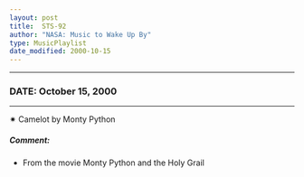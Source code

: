 ```yaml
---
layout: post
title:  STS-92
author: "NASA: Music to Wake Up By"
type: MusicPlaylist
date_modified: 2000-10-15
---
```


----
### DATE: October 15, 2000
----
✷ Camelot by Monty Python

##### Comment:
* From the movie Monty Python and the Holy Grail

